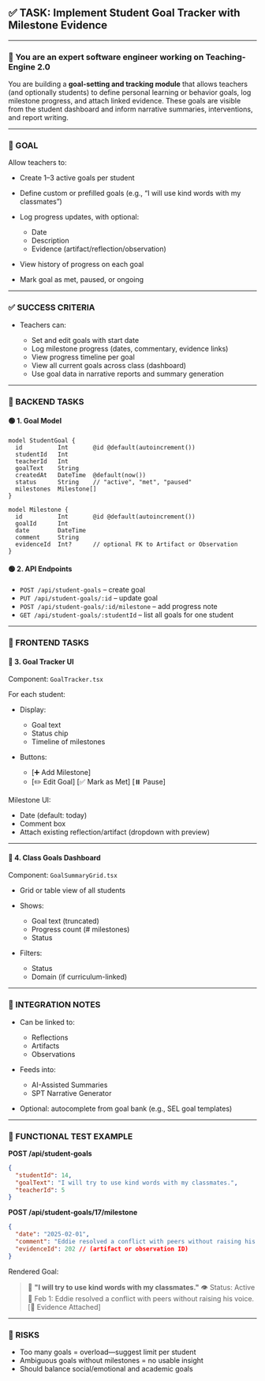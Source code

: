 ## ✅ TASK: Implement Student Goal Tracker with Milestone Evidence

---

### 🧠 You are an expert software engineer working on Teaching-Engine 2.0

You are building a **goal-setting and tracking module** that allows teachers (and optionally students) to define personal learning or behavior goals, log milestone progress, and attach linked evidence. These goals are visible from the student dashboard and inform narrative summaries, interventions, and report writing.

---

### 🔹 GOAL

Allow teachers to:

- Create 1–3 active goals per student
- Define custom or prefilled goals (e.g., “I will use kind words with my classmates”)
- Log progress updates, with optional:

  - Date
  - Description
  - Evidence (artifact/reflection/observation)

- View history of progress on each goal
- Mark goal as met, paused, or ongoing

---

### ✅ SUCCESS CRITERIA

- Teachers can:

  - Set and edit goals with start date
  - Log milestone progress (dates, commentary, evidence links)
  - View progress timeline per goal
  - View all current goals across class (dashboard)
  - Use goal data in narrative reports and summary generation

---

### 🔧 BACKEND TASKS

#### 🟢 1. Goal Model

```prisma
model StudentGoal {
  id          Int       @id @default(autoincrement())
  studentId   Int
  teacherId   Int
  goalText    String
  createdAt   DateTime  @default(now())
  status      String    // "active", "met", "paused"
  milestones  Milestone[]
}

model Milestone {
  id          Int       @id @default(autoincrement())
  goalId      Int
  date        DateTime
  comment     String
  evidenceId  Int?      // optional FK to Artifact or Observation
}
```

#### 🟢 2. API Endpoints

- `POST /api/student-goals` – create goal
- `PUT /api/student-goals/:id` – update goal
- `POST /api/student-goals/:id/milestone` – add progress note
- `GET /api/student-goals/:studentId` – list all goals for one student

---

### 🎨 FRONTEND TASKS

#### 🔵 3. Goal Tracker UI

Component: `GoalTracker.tsx`

For each student:

- Display:

  - Goal text
  - Status chip
  - Timeline of milestones

- Buttons:

  - \[➕ Add Milestone]
  - \[✏️ Edit Goal] \[✅ Mark as Met] \[⏸️ Pause]

Milestone UI:

- Date (default: today)
- Comment box
- Attach existing reflection/artifact (dropdown with preview)

---

#### 🔵 4. Class Goals Dashboard

Component: `GoalSummaryGrid.tsx`

- Grid or table view of all students
- Shows:

  - Goal text (truncated)
  - Progress count (# milestones)
  - Status

- Filters:

  - Status
  - Domain (if curriculum-linked)

---

### 🔗 INTEGRATION NOTES

- Can be linked to:

  - Reflections
  - Artifacts
  - Observations

- Feeds into:

  - AI-Assisted Summaries
  - SPT Narrative Generator

- Optional: autocomplete from goal bank (e.g., SEL goal templates)

---

### 🧪 FUNCTIONAL TEST EXAMPLE

**POST /api/student-goals**

```json
{
  "studentId": 14,
  "goalText": "I will try to use kind words with my classmates.",
  "teacherId": 5
}
```

**POST /api/student-goals/17/milestone**

```json
{
  "date": "2025-02-01",
  "comment": "Eddie resolved a conflict with peers without raising his voice.",
  "evidenceId": 202 // (artifact or observation ID)
}
```

Rendered Goal:

> 🎯 **"I will try to use kind words with my classmates."**
> 👁️ Status: Active
> 📅 Feb 1: Eddie resolved a conflict with peers without raising his voice.
> \[📎 Evidence Attached]

---

### 🚩 RISKS

- Too many goals = overload—suggest limit per student
- Ambiguous goals without milestones = no usable insight
- Should balance social/emotional and academic goals
